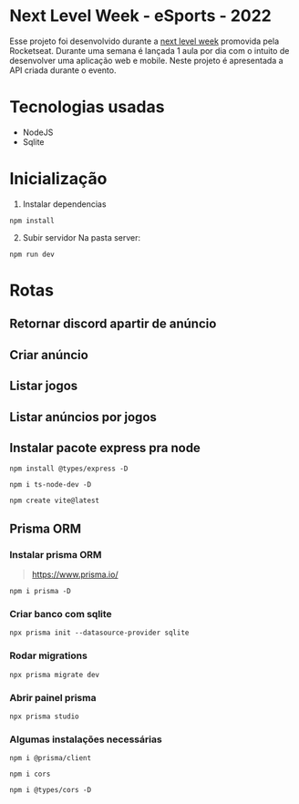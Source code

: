 # Next Level Week - eSports - 2022

Esse projeto foi desenvolvido durante a [next level week](https://lp.rocketseat.com.br/nlw) promovida pela Rocketseat. Durante uma semana é lançada 1 aula por dia com o intuito de desenvolver uma aplicação web e mobile. Neste projeto é apresentada a API criada durante o evento. 

# Tecnologias usadas
- NodeJS
- Sqlite

# Inicialização

1) Instalar dependencias
```
npm install
```

2) Subir servidor
Na pasta server:
```
npm run dev
```

# Rotas
## Retornar discord apartir de anúncio

## Criar anúncio

## Listar jogos

## Listar anúncios por jogos
 
## Instalar pacote express pra node
```
npm install @types/express -D
```

```
npm i ts-node-dev -D
```

```
npm create vite@latest
```

## Prisma ORM
### Instalar prisma ORM

> https://www.prisma.io/

```
npm i prisma -D
```

### Criar banco com sqlite
```
npx prisma init --datasource-provider sqlite 
```

### Rodar migrations
```
npx prisma migrate dev
```

### Abrir painel prisma
```
npx prisma studio
```

### Algumas instalações necessárias
```
npm i @prisma/client
```

```
npm i cors
```

```
npm i @types/cors -D
``` 
